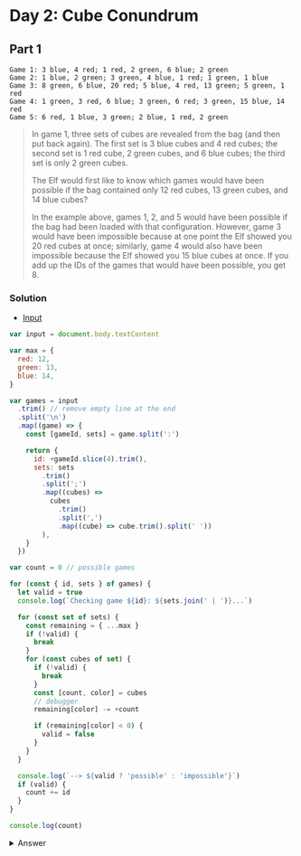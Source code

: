 # Day 2: Cube Conundrum

## Part 1

```
Game 1: 3 blue, 4 red; 1 red, 2 green, 6 blue; 2 green
Game 2: 1 blue, 2 green; 3 green, 4 blue, 1 red; 1 green, 1 blue
Game 3: 8 green, 6 blue, 20 red; 5 blue, 4 red, 13 green; 5 green, 1 red
Game 4: 1 green, 3 red, 6 blue; 3 green, 6 red; 3 green, 15 blue, 14 red
Game 5: 6 red, 1 blue, 3 green; 2 blue, 1 red, 2 green
```

> In game 1, three sets of cubes are revealed from the bag (and then put back again). The first set is 3 blue cubes and 4 red cubes; the second set is 1 red cube, 2 green cubes, and 6 blue cubes; the third set is only 2 green cubes.
>
> The Elf would first like to know which games would have been possible if the bag contained only 12 red cubes, 13 green cubes, and 14 blue cubes?
>
> In the example above, games 1, 2, and 5 would have been possible if the bag had been loaded with that configuration. However, game 3 would have been impossible because at one point the Elf showed you 20 red cubes at once; similarly, game 4 would also have been impossible because the Elf showed you 15 blue cubes at once. If you add up the IDs of the games that would have been possible, you get 8.

### Solution

- [Input](https://adventofcode.com/2023/day/2/input)

```js
var input = document.body.textContent

var max = {
  red: 12,
  green: 13,
  blue: 14,
}

var games = input
  .trim() // remove empty line at the end
  .split('\n')
  .map((game) => {
    const [gameId, sets] = game.split(':')

    return {
      id: +gameId.slice(4).trim(),
      sets: sets
        .trim()
        .split(';')
        .map((cubes) =>
          cubes
            .trim()
            .split(',')
            .map((cube) => cube.trim().split(' '))
        ),
    }
  })

var count = 0 // possible games

for (const { id, sets } of games) {
  let valid = true
  console.log(`Checking game ${id}: ${sets.join(' | ')}...`)

  for (const set of sets) {
    const remaining = { ...max }
    if (!valid) {
      break
    }
    for (const cubes of set) {
      if (!valid) {
        break
      }
      const [count, color] = cubes
      // debugger
      remaining[color] -= +count

      if (remaining[color] < 0) {
        valid = false
      }
    }
  }

  console.log(`--> ${valid ? 'possible' : 'impossible'}`)
  if (valid) {
    count += id
  }
}

console.log(count)
```

<details>
  <summary>Answer</summary>

Solution: `1867`

</details>
